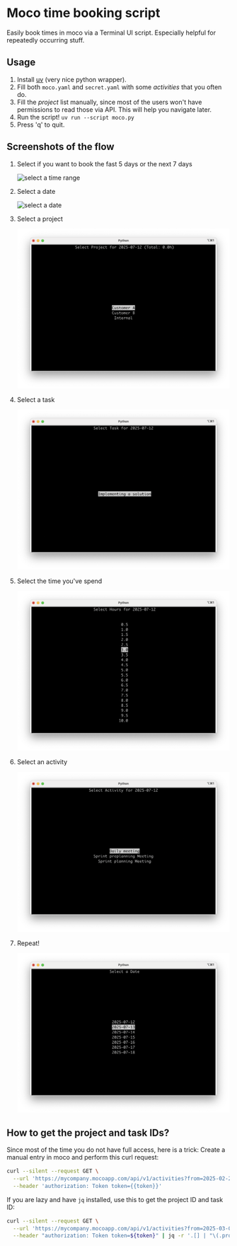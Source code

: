 # Moco time booking script

Easily book times in moco via a Terminal UI script.
Especially helpful for repeatedly occurring stuff.

## Usage

1. Install [uv](https://docs.astral.sh/uv/) (very nice python wrapper).
2. Fill both `moco.yaml` and `secret.yaml` with some _activities_ that you often do.
3. Fill the _project_ list manually, since most of the users won't have permissions to read those via API. This will help you navigate later.
4. Run the script! `uv run --script moco.py`
5. Press 'q' to quit.

## Screenshots of the flow

1. Select if you want to book the fast 5 days or the next 7 days

    ![select a time range](image/step1.png)

2. Select a date

    ![select a date](image/step2.png)

3. Select a project

    ![select a project](images/step3.png)

4. Select a task

    ![select a task](images/step4.png)

5. Select the time you've spend

    ![select time spend](images/step5.png)

6. Select an activity

    ![select an activity](images/step6.png)

7. Repeat!

    ![repeat](images/repeat.png)

## How to get the project and task IDs?

Since most of the time you do not have full access, here is a trick: Create a manual entry in moco and perform this curl request:

```sh
curl --silent --request GET \
  --url 'https://mycompany.mocoapp.com/api/v1/activities?from=2025-02-28&to=2025-02-28' \
  --header 'authorization: Token token={{token}}'
```

If you are lazy and have `jq` installed, use this to get the project ID and task ID:

```sh
curl --silent --request GET \
  --url 'https://mycompany.mocoapp.com/api/v1/activities?from=2025-03-03&to=2025-03-03' \
  --header "authorization: Token token=${token}" | jq -r '.[] | "\(.project.id) \(.project.name) \(.task.id) \(.task.name)"'
```
